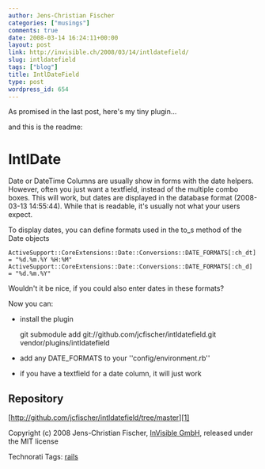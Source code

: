 ```yaml
---
author: Jens-Christian Fischer
categories: ["musings"]
comments: true
date: 2008-03-14 16:24:11+00:00
layout: post
link: http://invisible.ch/2008/03/14/intldatefield/
slug: intldatefield
tags: ["blog"]
title: IntlDateField
type: post
wordpress_id: 654
---
```


As promised in the last post, here's my tiny plugin...

and this is the readme:
 
IntlDate
========

Date or DateTime Columns are usually show in forms with the date helpers. However, often you just
want a textfield, instead of the multiple combo boxes. This will work, but dates are displayed 
in the database format (2008-03-13 14:55:44). While that is readable, it's usually not what
your users expect.

To display dates, you can define formats used in the to_s method of the Date objects

    ActiveSupport::CoreExtensions::Date::Conversions::DATE_FORMATS[:ch_dt] = "%d.%m.%Y %H:%M"
    ActiveSupport::CoreExtensions::Date::Conversions::DATE_FORMATS[:ch_d] = "%d.%m.%Y"
    
Wouldn't it be nice, if you could also enter dates in these formats?

Now you can:

* install the plugin

    git submodule add git://github.com/jcfischer/intldatefield.git vendor/plugins/intldatefield
    
* add any DATE_FORMATS to your ''config/environment.rb''
* if you have a textfield for a date column, it will just work


Repository
----------

[http://github.com/jcfischer/intldatefield/tree/master][1]

Copyright (c) 2008 Jens-Christian Fischer, [InVisible GmbH][2], released under the MIT license


[1]: http://github.com/jcfischer/intldatefield/tree/master
[2]: httb://www.invisible.ch


Technorati Tags: [rails](http://www.technorati.com/tag/rails)

